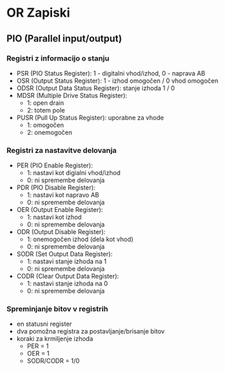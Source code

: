 # OR Zapiski

## PIO (Parallel input/output)

### Registri z informacijo o stanju

- PSR (PIO Status Register): 1 - digitalni vhod/izhod, 0 - naprava AB
- OSR (Output Status Register): 1 - izhod omogočen / 0 vhod omogočen
- ODSR (Output Data Status Register): stanje izhoda 1 / 0
- MDSR (Multiple Drive Status Register):
  - 1: open drain
  - 2: totem pole
- PUSR (Pull Up Status Register): uporabne za vhode
  - 1: omogočen
  - 2: onemogočen

### Registri za nastavitve delovanja

- PER (PIO Enable Register):
  - 1: nastavi kot digialni vhod/izhod
  - 0: ni spremembe delovanja
- PDR (PIO Disable Register):
  - 1: nastavi kot napravo AB
  - 0: ni spremembe delovanja
- OER (Output Enable Register):
  - 1: nastavi kot izhod
  - 0: ni spremembe delovanja
- ODR (Output Disable Register):
  - 1: onemogočen izhod (dela kot vhod)
  - 0: ni spremembe delovanja
- SODR (Set Output Data Register):
  - 1: nastavi stanje izhoda na 1
  - 0: ni spremembe delovanja
- CODR (Clear Output Data Register):
  - 1: nastavi stanje izhoda na 0
  - 0: ni spremembe delovanja

### Spreminjanje bitov v registrih

- en statusni register
- dva pomožna registra za postavljanje/brisanje bitov
- koraki za krmiljenje izhoda
  - PER = 1
  - OER = 1
  - SODR/CODR = 1/0